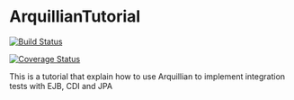 # ArquillianTutorial

[![Build Status](https://travis-ci.org/LaviniaMasini/ArquillianTutorial.svg?branch=master)](https://travis-ci.org/LaviniaMasini/ArquillianTutorial)

[![Coverage Status](https://coveralls.io/repos/github/LaviniaMasini/ArquillianTutorial/badge.svg?branch=master)](https://coveralls.io/github/LaviniaMasini/ArquillianTutorial?branch=master)

This is a tutorial that explain how to use Arquillian to implement integration tests with EJB, CDI and JPA
